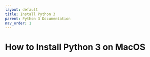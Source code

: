 ```yaml
---
layout: default
title: Install Python 3
parent: Python 3 Documentation
nav_order: 1
---
```


# How to Install Python 3 on MacOS 
